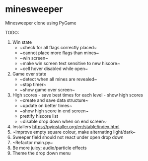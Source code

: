 # minesweeper
Minesweeper clone using PyGame

TODO:

1. Win state
   * ~check for all flags correctly placed~
   * ~cannot place more flags than mines~
   * ~win screen~
   * ~make win screen text sensitive to new hiscore~
   * ~cell hover disabled while open~
2. Game over state
   * ~detect when all mines are revealed~
   * ~stop timer~
   * ~show game over screen~
3. High scores - save best times for each level - show high scores
   * ~create and save data structure~
   * ~update on better times~
   * ~show high score in end screen~
   * prettify hiscore list
   * ~disable drop down when on end screen~
4. Installers https://pyinstaller.org/en/stable/index.html
5. ~Improve empty square colour, make alternating light/dark~
6. Sweeper field should not react under open drop down
7. ~Refactor main.py~
8. Be more juicy; audio/particle effects
9. Theme the drop down menu